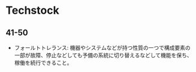# Techstock

## 41-50


- フォールトトレランス: 機器やシステムなどが持つ性質の一つで構成要素の一部が故障、停止などしても予備の系統に切り替えるなどして機能を保ち、稼働を続行できること。
